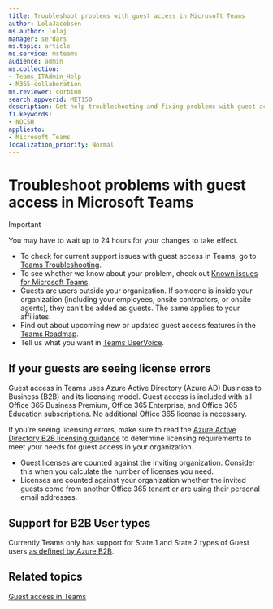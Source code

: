 ```yaml
---
title: Troubleshoot problems with guest access in Microsoft Teams
author: LolaJacobsen
ms.author: lolaj
manager: serdars
ms.topic: article
ms.service: msteams
audience: admin
ms.collection: 
- Teams_ITAdmin_Help
- M365-collaboration
ms.reviewer: corbinm
search.appverid: MET150
description: Get help troubleshooting and fixing problems with guest access in Microsoft Teams.
f1.keywords:
- NOCSH
appliesto: 
- Microsoft Teams
localization_priority: Normal
---
```

Troubleshoot problems with guest access in Microsoft Teams
======================================================

> [!IMPORTANT]
> You may have to wait up to 24 hours for your changes to take effect. 


- To check for current support issues with guest access in Teams, go to [Teams Troubleshooting](https://docs.microsoft.com/MicrosoftTeams/troubleshoot/).
- To see whether we know about your problem, check out [Known issues for Microsoft Teams](Known-issues.md).
- Guests are users outside your organization. If someone is inside your organization (including your employees, onsite contractors, or onsite agents), they can't be added as guests. The same applies to your affiliates.
- Find out about upcoming new or updated guest access features in the [Teams Roadmap](https://aka.ms/teamsroadmap).
- Tell us what you want in [Teams UserVoice](https://aka.ms/TeamsUserVoice).

## If your guests are seeing license errors

Guest access in Teams uses Azure Active Directory (Azure AD) Business to Business (B2B) and its licensing model. Guest access is included with all Office 365 Business Premium, Office 365 Enterprise, and Office 365 Education subscriptions. No additional Office 365 license is necessary.

If you’re seeing licensing errors, make sure to read the [Azure Active Directory B2B licensing guidance](https://docs.microsoft.com/azure/active-directory/b2b/licensing-guidance) to determine licensing requirements to meet your needs for guest access in your organization.


- Guest licenses are counted against the inviting organization. Consider this when you calculate the number of licenses you need.
- Licenses are counted against your organization whether the invited guests come from another Office 365 tenant or are using their personal email addresses.

## Support for B2B User types
Currently Teams only has support for State 1 and State 2 types of Guest users [as defined by Azure B2B](https://docs.microsoft.com/azure/active-directory/b2b/user-properties).

## Related topics

[Guest access in Teams](guest-access.md)


